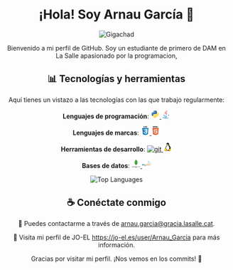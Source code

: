 <div align=center>
<h1>¡Hola! Soy Arnau García 👋</h1>

<img src="https://media.giphy.com/media/v1.Y2lkPTc5MGI3NjExb2E0cWtnNG41ZXIxZDA1bzFyamZ4eG51N2h3d3BkaWF1eTZtMGgwNiZlcD12MV9naWZzX3NlYXJjaCZjdD1n/CAYVZA5NRb529kKQUc/giphy.gif" alt="Gigachad" width="150">


Bienvenido a mi perfil de GitHub. Soy un estudiante de primero de DAM en La Salle apasionado por la programacion, 


<h2>📊 Tecnologías y herramientas</h2>

Aquí tienes un vistazo a las tecnologías con las que trabajo regularmente:

**Lenguajes de programación**: <a href="https://www.python.org" target="_blank" rel="noreferrer"> <img src="https://raw.githubusercontent.com/devicons/devicon/master/icons/python/python-original.svg" alt="python" width="20" height="20"/> </a>
<a href="https://www.java.com" target="_blank" rel="noreferrer"> <img src="https://raw.githubusercontent.com/devicons/devicon/master/icons/java/java-original.svg" alt="java" width="20" height="20"/> </a>

**Lenguajes de marcas**:  <a href="https://www.w3schools.com/css/" target="_blank" rel="noreferrer"> <img src="https://raw.githubusercontent.com/devicons/devicon/master/icons/css3/css3-original-wordmark.svg" alt="css3" width="20" height="20"/> </a> <a>   </a>
<a href="https://www.w3.org/html/" target="_blank" rel="noreferrer"> <img src="https://raw.githubusercontent.com/devicons/devicon/master/icons/html5/html5-original-wordmark.svg" alt="html5" width="20" height="20"/> </a>

**Herramientas de desarrollo**: <a href="https://git-scm.com/" target="_blank" rel="noreferrer"> <img src="https://www.vectorlogo.zone/logos/git-scm/git-scm-icon.svg" alt="git" width="20" height="20"/> </a> 
<a href="https://www.linux.org/" target="_blank" rel="noreferrer"> <img src="https://raw.githubusercontent.com/devicons/devicon/master/icons/linux/linux-original.svg" alt="linux" width="20" height="20"/> </a>

**Bases de datos**: <a href="https://www.mongodb.com/" target="_blank" rel="noreferrer"> <img src="https://raw.githubusercontent.com/devicons/devicon/master/icons/mongodb/mongodb-original-wordmark.svg" alt="mongodb" width="20" height="20"/> </a> 
<a href="https://www.mysql.com/" target="_blank" rel="noreferrer"> <img src="https://raw.githubusercontent.com/devicons/devicon/master/icons/mysql/mysql-original-wordmark.svg" alt="mysql" width="20" height="20"/> </a>

<a> <img src="https://github-readme-stats.vercel.app/api/top-langs/?username=Lwphs&layout=compact&langs_count=10" alt="Top Languages"> </a>

<h2>☕ Conéctate conmigo</h2>

💌 Puedes contactarme a través de arnau.garcia@gracia.lasalle.cat.

🔗 Visita mi perfil de JO-EL https://jo-el.es/user/Arnau_Garcia para más información.

Gracias por visitar mi perfil. ¡Nos vemos en los commits! 🚀
</div>
